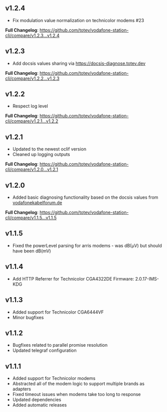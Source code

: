 v1.2.4
---
- Fix modulation value normalization on technicolor modems #23

**Full Changelog**: https://github.com/totev/vodafone-station-cli/compare/v1.2.3...v1.2.4

v1.2.3
---
- Add docsis values sharing via https://docsis-diagnose.totev.dev

**Full Changelog**: https://github.com/totev/vodafone-station-cli/compare/v1.2.2...v1.2.3

v1.2.2
---
- Respect log level

**Full Changelog**: https://github.com/totev/vodafone-station-cli/compare/v1.2.1...v1.2.2

v1.2.1
---
- Updated to the newest oclif version
- Cleaned up logging outputs

**Full Changelog**: https://github.com/totev/vodafone-station-cli/compare/v1.2.0...v1.2.1

v1.2.0
---
- Added basic diagnosing functionality based on the docsis values from [vodafonekabelforum.de](https://www.vodafonekabelforum.de/viewtopic.php?t=32353)

**Full Changelog**: https://github.com/totev/vodafone-station-cli/compare/v1.1.5...v1.1.5

v1.1.5
---
- Fixed the powerLevel parsing for arris modems - was dB(μV) but should have been dB(mV)

v1.1.4
---
- Add HTTP Referrer for Technicolor CGA4322DE Firmware: 2.0.17-IMS-KDG

v1.1.3
---
- Added support for Technicolor CGA6444VF
- Minor bugfixes
 
v1.1.2
---
- Bugfixes related to parallel promise resolution
- Updated telegraf configuration

v1.1.1
---
- Added support for Technicolor modems
- Abstracted all of the modem logic to support multiple brands as adapters
- Fixed timeout issues when modems take too long to response
- Updated dependencies
- Added automatic releases
